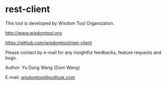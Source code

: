 # rest-client
This tool is developed by Wisdom Tool Organization.  

http://www.wisdomtool.org  

https://github.com/wisdomtool/rest-client  

Please contact by e-mail for any insightful feedbacks, feature requests and bugs.  

Author: Yu Dong Wang (Dom Wang)  

E-mail: wisdomtool@outlook.com

